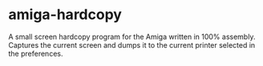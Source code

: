# amiga-hardcopy
A small screen hardcopy program for the Amiga written in 100% assembly. Captures the current screen and dumps it to the current printer selected in the preferences.
